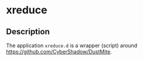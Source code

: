 # xreduce

## Description
The application `xreduce.d` is a wrapper (script) around
https://github.com/CyberShadow/DustMite.
